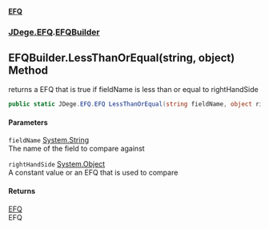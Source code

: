 #### [EFQ](index.md 'index')
### [JDege.EFQ](JDege_EFQ.md 'JDege.EFQ').[EFQBuilder](EFQBuilder.md 'JDege.EFQ.EFQBuilder')
## EFQBuilder.LessThanOrEqual(string, object) Method
returns a EFQ that is true if fieldName is less than or equal to rightHandSide  
```csharp
public static JDege.EFQ.EFQ LessThanOrEqual(string fieldName, object rightHandSide);
```
#### Parameters
<a name='JDege_EFQ_EFQBuilder_LessThanOrEqual(string_object)_fieldName'></a>
`fieldName` [System.String](https://docs.microsoft.com/en-us/dotnet/api/System.String 'System.String')  
The name of the field to compare against
  
<a name='JDege_EFQ_EFQBuilder_LessThanOrEqual(string_object)_rightHandSide'></a>
`rightHandSide` [System.Object](https://docs.microsoft.com/en-us/dotnet/api/System.Object 'System.Object')  
A constant value or an EFQ that is used to compare
  
#### Returns
[EFQ](EFQ.md 'JDege.EFQ.EFQ')  
EFQ
